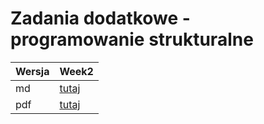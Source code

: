 Zadania dodatkowe - programowanie strukturalne
================

| Wersja | Week2|
|---|---|
| md | [tutaj](https://github.com/pjastr/ZadaniaDodatkowePS2023/blob/main/week2.md) |
| pdf | [tutaj](https://github.com/pjastr/ZadaniaDodatkowePS2023/blob/main/week2.pdf) |

